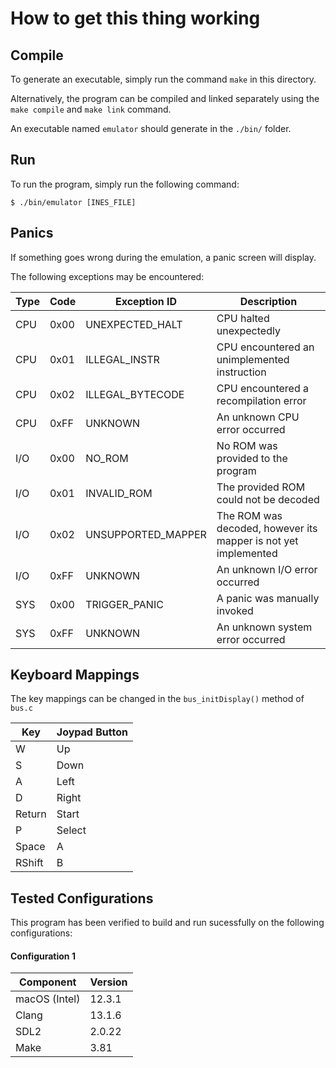 # How to get this thing working

## Compile

To generate an executable, simply run the command `make` in this directory.

Alternatively, the program can be compiled and linked separately using the `make compile` and `make link` command.

An executable named `emulator` should generate in the `./bin/` folder.

## Run

To run the program, simply run the following command:

```
$ ./bin/emulator [INES_FILE]
```

## Panics

If something goes wrong during the emulation, a panic screen will display.

The following exceptions may be encountered:

| Type | Code | Exception ID       | Description
|------|------|--------------------|------------
| CPU  | 0x00 | UNEXPECTED_HALT    | CPU halted unexpectedly
| CPU  | 0x01 | ILLEGAL_INSTR      | CPU encountered an unimplemented instruction
| CPU  | 0x02 | ILLEGAL_BYTECODE   | CPU encountered a recompilation error
| CPU  | 0xFF | UNKNOWN            | An unknown CPU error occurred
| I/O  | 0x00 | NO_ROM             | No ROM was provided to the program
| I/O  | 0x01 | INVALID_ROM        | The provided ROM could not be decoded
| I/O  | 0x02 | UNSUPPORTED_MAPPER | The ROM was decoded, however its mapper is not yet implemented
| I/O  | 0xFF | UNKNOWN            | An unknown I/O error occurred
| SYS  | 0x00 | TRIGGER_PANIC      | A panic was manually invoked
| SYS  | 0xFF | UNKNOWN            | An unknown system error occurred

## Keyboard Mappings

The key mappings can be changed in the `bus_initDisplay()` method of `bus.c`

| Key    | Joypad Button |
|--------|---------------|
| W      | Up            |
| S      | Down          |
| A      | Left          |
| D      | Right         |
| Return | Start         |
| P      | Select        |
| Space  | A             |
| RShift | B             |

## Tested Configurations

This program has been verified to build and run sucessfully on the following configurations:

#### Configuration 1

| Component     | Version |
|---------------|---------|
| macOS (Intel) | 12.3.1  |
| Clang         | 13.1.6  |
| SDL2          | 2.0.22  |
| Make          | 3.81    |

